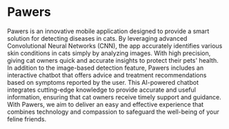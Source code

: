 # Pawers

Pawers is an innovative mobile application designed to provide a smart solution for detecting diseases in cats. By leveraging advanced Convolutional Neural Networks (CNN), the app accurately identifies various skin conditions in cats simply by analyzing images. With high precision, giving cat owners quick and accurate insights to protect their pets' health. In addition to the image-based detection feature, Pawers includes an interactive chatbot that offers advice and treatment recommendations based on symptoms reported by the user. This AI-powered chatbot integrates cutting-edge knowledge to provide accurate and useful information, ensuring that cat owners receive timely support and guidance. With Pawers, we aim to deliver an easy and effective experience that combines technology and compassion to safeguard the well-being of your feline friends.
